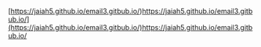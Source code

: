 [https://jaiah5.github.io/email3.gitbub.io/)https://jaiah5.github.io/email3.gitbub.io/](https://jaiah5.github.io/email3.gitbub.io/)https://jaiah5.github.io/email3.gitbub.io/
